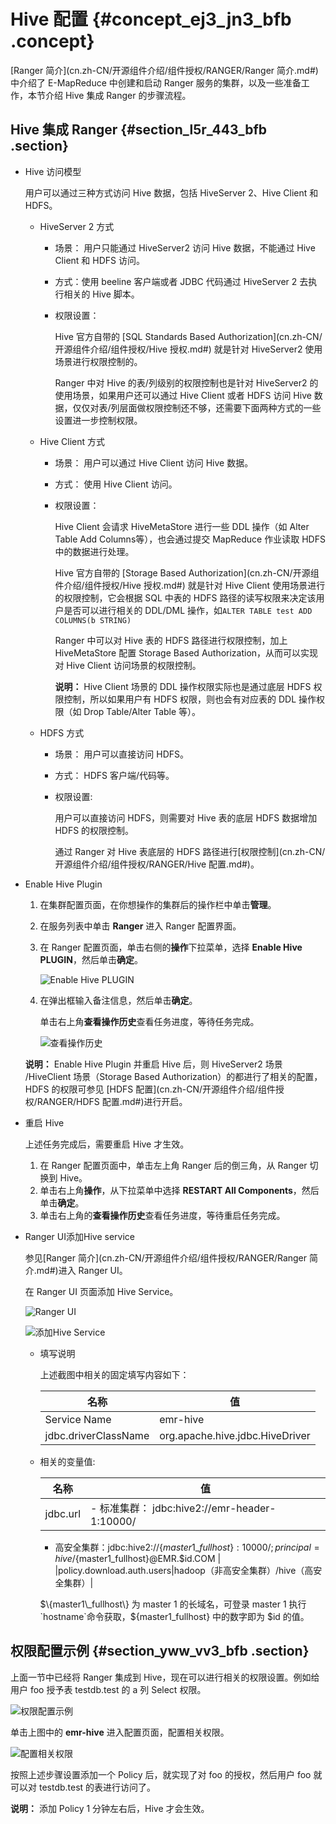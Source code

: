 # Hive 配置 {#concept_ej3_jn3_bfb .concept}

[Ranger 简介](cn.zh-CN/开源组件介绍/组件授权/RANGER/Ranger 简介.md#)中介绍了 E-MapReduce 中创建和启动 Ranger 服务的集群，以及一些准备工作，本节介绍 Hive 集成 Ranger 的步骤流程。

## Hive 集成 Ranger {#section_l5r_443_bfb .section}

-   Hive 访问模型

    用户可以通过三种方式访问 Hive 数据，包括 HiveServer 2、Hive Client 和 HDFS。

    -   HiveServer 2 方式
        -   场景： 用户只能通过 HiveServer2 访问 Hive 数据，不能通过 Hive Client 和 HDFS 访问。
        -   方式：使用 beeline 客户端或者 JDBC 代码通过 HiveServer 2 去执行相关的 Hive 脚本。
        -   权限设置：

            Hive 官方自带的 [SQL Standards Based Authorization](cn.zh-CN/开源组件介绍/组件授权/Hive 授权.md#) 就是针对 HiveServer2 使用场景进行权限控制的。

            Ranger 中对 Hive 的表/列级别的权限控制也是针对 HiveServer2 的使用场景，如果用户还可以通过 Hive Client 或者 HDFS 访问 Hive 数据，仅仅对表/列层面做权限控制还不够，还需要下面两种方式的一些设置进一步控制权限。

    -   Hive Client 方式
        -   场景： 用户可以通过 Hive Client 访问 Hive 数据。
        -   方式： 使用 Hive Client 访问。
        -   权限设置：

            Hive Client 会请求 HiveMetaStore 进行一些 DDL 操作（如 Alter Table Add Columns等），也会通过提交 MapReduce 作业读取 HDFS 中的数据进行处理。

            Hive 官方自带的 [Storage Based Authorization](cn.zh-CN/开源组件介绍/组件授权/Hive 授权.md#) 就是针对 Hive Client 使用场景进行的权限控制，它会根据 SQL 中表的 HDFS 路径的读写权限来决定该用户是否可以进行相关的 DDL/DML 操作，如`ALTER TABLE test ADD COLUMNS(b STRING)`

            Ranger 中可以对 Hive 表的 HDFS 路径进行权限控制，加上 HiveMetaStore 配置 Storage Based Authorization，从而可以实现对 Hive Client 访问场景的权限控制。

            **说明：** Hive Client 场景的 DDL 操作权限实际也是通过底层 HDFS 权限控制，所以如果用户有 HDFS 权限，则也会有对应表的 DDL 操作权限（如 Drop Table/Alter Table 等）。

    -   HDFS 方式
        -   场景： 用户可以直接访问 HDFS。
        -   方式： HDFS 客户端/代码等。
        -   权限设置:

            用户可以直接访问 HDFS，则需要对 Hive 表的底层 HDFS 数据增加 HDFS 的权限控制。

            通过 Ranger 对 Hive 表底层的 HDFS 路径进行[权限控制](cn.zh-CN/开源组件介绍/组件授权/RANGER/Hive 配置.md#)。

-   Enable Hive Plugin

    1.  在集群配置页面，在你想操作的集群后的操作栏中单击**管理**。
    2.  在服务列表中单击 **Ranger** 进入 Ranger 配置界面。
    3.  在 Ranger 配置页面，单击右侧的**操作**下拉菜单，选择 **Enable Hive PLUGIN**，然后单击**确定**。

        ![Enable Hive PLUGIN](http://static-aliyun-doc.oss-cn-hangzhou.aliyuncs.com/assets/img/17950/156021780311501_zh-CN.png)

    4.  在弹出框输入备注信息，然后单击**确定**。

        单击右上角**查看操作历史**查看任务进度，等待任务完成。

        ![查看操作历史](http://static-aliyun-doc.oss-cn-hangzhou.aliyuncs.com/assets/img/17950/156021780411502_zh-CN.png)

    **说明：** Enable Hive Plugin 并重启 Hive 后，则 HiveServer2 场景 /HiveClient 场景（Storage Based Authorization）的都进行了相关的配置，HDFS 的权限可参见 [HDFS 配置](cn.zh-CN/开源组件介绍/组件授权/RANGER/HDFS 配置.md#)进行开启。

-   重启 Hive

    上述任务完成后，需要重启 Hive 才生效。

    1.  在 Ranger 配置页面中，单击左上角 Ranger 后的倒三角，从 Ranger 切换到 Hive。
    2.  单击右上角**操作**，从下拉菜单中选择 **RESTART All Components**，然后单击**确定**。
    3.  单击右上角的**查看操作历史**查看任务进度，等待重启任务完成。
-   Ranger UI添加Hive service

    参见[Ranger 简介](cn.zh-CN/开源组件介绍/组件授权/RANGER/Ranger 简介.md#)进入 Ranger UI。

    在 Ranger UI 页面添加 Hive Service。

    ![Ranger UI](http://static-aliyun-doc.oss-cn-hangzhou.aliyuncs.com/assets/img/17950/156021780411506_zh-CN.png)

    ![添加Hive Service](http://static-aliyun-doc.oss-cn-hangzhou.aliyuncs.com/assets/img/17950/156021780411507_zh-CN.png)

    -   填写说明

        上述截图中相关的固定填写内容如下：

        |名称|值|
        |--|--|
        |Service Name|emr-hive|
        |jdbc.driverClassName|org.apache.hive.jdbc.HiveDriver|

    -   相关的变量值:

        |名称|值|
        |--|--|
        |jdbc.url|         -   标准集群： jdbc:hive2://emr-header-1:10000/
        -   高安全集群：jdbc:hive2://$\{master1\_fullhost\}:10000/;principal=hive/$\{master1\_fullhost\}@EMR.$id.COM
 |
        |policy.download.auth.users|hadoop（非高安全集群）/hive（高安全集群）|

        $\{master1\_fullhost\} 为 master 1 的长域名，可登录 master 1 执行`hostname`命令获取，$\{master1\_fullhost\} 中的数字即为 $id 的值。


## 权限配置示例 {#section_yww_vv3_bfb .section}

上面一节中已经将 Ranger 集成到 Hive，现在可以进行相关的权限设置。例如给用户 foo 授予表 testdb.test 的 a 列 Select 权限。

![权限配置示例](http://static-aliyun-doc.oss-cn-hangzhou.aliyuncs.com/assets/img/17950/156021780511509_zh-CN.png)

单击上图中的 **emr-hive** 进入配置页面，配置相关权限。

![配置相关权限](http://static-aliyun-doc.oss-cn-hangzhou.aliyuncs.com/assets/img/17950/156021780511510_zh-CN.png)

按照上述步骤设置添加一个 Policy 后，就实现了对 foo 的授权，然后用户 foo 就可以对 testdb.test 的表进行访问了。

**说明：** 添加 Policy 1 分钟左右后，Hive 才会生效。

